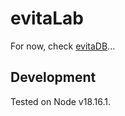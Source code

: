 # evitaLab

For now, check [evitaDB](https://evitadb.io)...

## Development

Tested on Node v18.16.1.